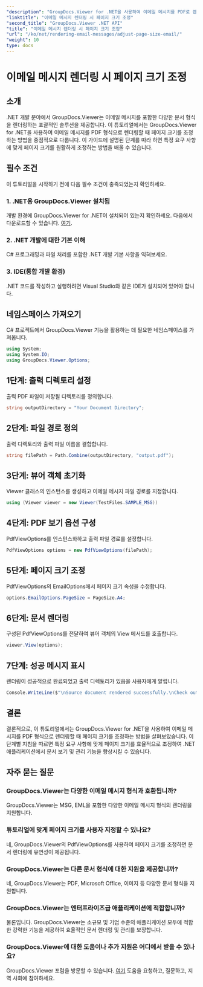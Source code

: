 ```yaml
---
"description": "GroupDocs.Viewer for .NET을 사용하여 이메일 메시지를 PDF로 렌더링할 때 페이지 크기를 조정하는 방법을 알아보세요. 문서 보기 효율성을 높여 보세요."
"linktitle": "이메일 메시지 렌더링 시 페이지 크기 조정"
"second_title": "GroupDocs.Viewer .NET API"
"title": "이메일 메시지 렌더링 시 페이지 크기 조정"
"url": "/ko/net/rendering-email-messages/adjust-page-size-email/"
"weight": 10
type: docs
---
```

# 이메일 메시지 렌더링 시 페이지 크기 조정

## 소개
.NET 개발 분야에서 GroupDocs.Viewer는 이메일 메시지를 포함한 다양한 문서 형식을 렌더링하는 포괄적인 솔루션을 제공합니다. 이 튜토리얼에서는 GroupDocs.Viewer for .NET을 사용하여 이메일 메시지를 PDF 형식으로 렌더링할 때 페이지 크기를 조정하는 방법을 중점적으로 다룹니다. 이 가이드에 설명된 단계를 따라 하면 특정 요구 사항에 맞게 페이지 크기를 원활하게 조정하는 방법을 배울 수 있습니다.
## 필수 조건
이 튜토리얼을 시작하기 전에 다음 필수 조건이 충족되었는지 확인하세요.
### 1. .NET용 GroupDocs.Viewer 설치됨
개발 환경에 GroupDocs.Viewer for .NET이 설치되어 있는지 확인하세요. 다음에서 다운로드할 수 있습니다. [여기](https://releases.groupdocs.com/viewer/net/).
### 2. .NET 개발에 대한 기본 이해
C# 프로그래밍과 파일 처리를 포함한 .NET 개발 기본 사항을 익혀보세요.
### 3. IDE(통합 개발 환경)
.NET 코드를 작성하고 실행하려면 Visual Studio와 같은 IDE가 설치되어 있어야 합니다.

## 네임스페이스 가져오기
C# 프로젝트에서 GroupDocs.Viewer 기능을 활용하는 데 필요한 네임스페이스를 가져옵니다.

```csharp
using System;
using System.IO;
using GroupDocs.Viewer.Options;
```

## 1단계: 출력 디렉토리 설정
출력 PDF 파일이 저장될 디렉토리를 정의합니다.
```csharp
string outputDirectory = "Your Document Directory";
```
## 2단계: 파일 경로 정의
출력 디렉토리와 출력 파일 이름을 결합합니다.
```csharp
string filePath = Path.Combine(outputDirectory, "output.pdf");
```
## 3단계: 뷰어 객체 초기화
Viewer 클래스의 인스턴스를 생성하고 이메일 메시지 파일 경로를 지정합니다.
```csharp
using (Viewer viewer = new Viewer(TestFiles.SAMPLE_MSG))
```
## 4단계: PDF 보기 옵션 구성
PdfViewOptions를 인스턴스화하고 출력 파일 경로를 설정합니다.
```csharp
PdfViewOptions options = new PdfViewOptions(filePath);
```
## 5단계: 페이지 크기 조정
PdfViewOptions의 EmailOptions에서 페이지 크기 속성을 수정합니다.
```csharp
options.EmailOptions.PageSize = PageSize.A4;
```
## 6단계: 문서 렌더링
구성된 PdfViewOptions를 전달하여 뷰어 객체의 View 메서드를 호출합니다.
```csharp
viewer.View(options);
```
## 7단계: 성공 메시지 표시
렌더링이 성공적으로 완료되었고 출력 디렉토리가 있음을 사용자에게 알립니다.
```csharp
Console.WriteLine($"\nSource document rendered successfully.\nCheck output in {outputDirectory}.");
```

## 결론
결론적으로, 이 튜토리얼에서는 GroupDocs.Viewer for .NET을 사용하여 이메일 메시지를 PDF 형식으로 렌더링할 때 페이지 크기를 조정하는 방법을 살펴보았습니다. 이 단계별 지침을 따르면 특정 요구 사항에 맞게 페이지 크기를 효율적으로 조정하여 .NET 애플리케이션에서 문서 보기 및 관리 기능을 향상시킬 수 있습니다.
## 자주 묻는 질문
### GroupDocs.Viewer는 다양한 이메일 메시지 형식과 호환됩니까?
GroupDocs.Viewer는 MSG, EML을 포함한 다양한 이메일 메시지 형식의 렌더링을 지원합니다.
### 튜토리얼에 맞게 페이지 크기를 사용자 지정할 수 있나요?
네, GroupDocs.Viewer의 PdfViewOptions를 사용하여 페이지 크기를 조정하면 문서 렌더링에 유연성이 제공됩니다.
### GroupDocs.Viewer는 다른 문서 형식에 대한 지원을 제공합니까?
네, GroupDocs.Viewer는 PDF, Microsoft Office, 이미지 등 다양한 문서 형식을 지원합니다.
### GroupDocs.Viewer는 엔터프라이즈급 애플리케이션에 적합합니까?
물론입니다. GroupDocs.Viewer는 소규모 및 기업 수준의 애플리케이션 모두에 적합한 강력한 기능을 제공하여 효율적인 문서 렌더링 및 관리를 보장합니다.
### GroupDocs.Viewer에 대한 도움이나 추가 지원은 어디에서 받을 수 있나요?
GroupDocs.Viewer 포럼을 방문할 수 있습니다. [여기](https://forum.groupdocs.com/c/viewer/9) 도움을 요청하고, 질문하고, 지역 사회에 참여하세요.